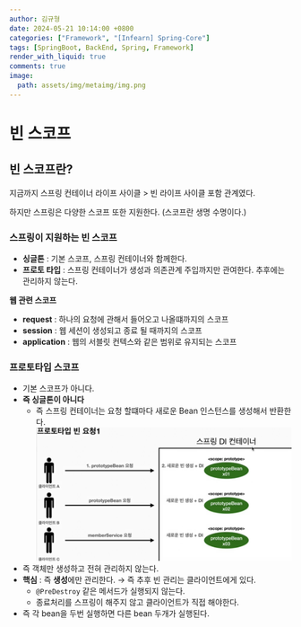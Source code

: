 ```yaml
---
author: 김규형
date: 2024-05-21 10:14:00 +0800
categories: ["Framework", "[Infearn] Spring-Core"]
tags: [SpringBoot, BackEnd, Spring, Framework]
render_with_liquid: true
comments: true
image:
  path: assets/img/metaimg/img.png
---
```

# 빈 스코프

## 빈 스코프란?

지금까지 스프링 컨테이너 라이프 사이클 > 빈 라이프 사이클 포함 관계였다.

하지만 스프링은 다양한 스코프 또한 지원한다. (스코프란 생명 수명이다.)

### 스프링이 지원하는 빈 스코프

- **싱글톤** : 기본 스코프, 스프링 컨테이너와 함께한다.
- **프로토 타입** : 스프링 컨테이너가 생성과 의존관계 주입까지만 관여한다. 추후에는 관리하지 않는다.

**웹 관련 스코프**

- **request** : 하나의 요청에 관해서 들어오고 나올떄까지의 스코프
- **session** : 웹 세션이 생성되고 종료 될 때까지의 스코프
- **application** : 웹의 서블릿 컨텍스와 같은 범위로 유지되는 스코프

### 프로토타입 스코프

- 기본 스코프가 아니다.
- **즉 싱글톤이 아니다**
  - 즉 스프링 컨테이너는 요청 할떄마다 새로운 Bean 인스턴스를 생성해서 반환한다.
    ![스크린샷 2024-05-01 오후 6.31.45.png](img/scopeimg/img1.png)
- 즉 객체만 생성하고 전혀 관리하지 않는다.
- **핵심** : 즉 **생성**에만 관리한다. → 즉 추후 빈 관리는 클라이언트에게 있다.
  - `@PreDestroy` 같은 메서드가 실행되지 않는다.
  - 종료처리를 스프링이 해주지 않고 클라이언트가 직접 해야한다.
- 즉 각 bean을 두번 실행하면 다른 bean 두개가 실행된다.
